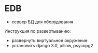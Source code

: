 # EDB

- сервер БД для оборудования

Инструкция по развертыванию:
- развернуть виртуальное окружение
- установить django 3.0, pillow, psycopg2

